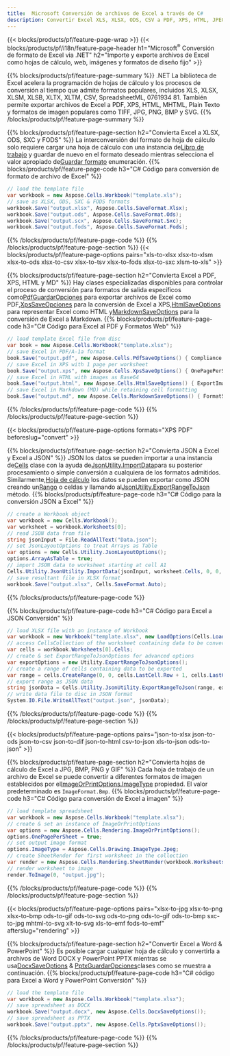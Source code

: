 ```yaml
---
title:  Microsoft Conversión de archivos de Excel a través de C#
description: Convertir Excel XLS, XLSX, ODS, CSV a PDF, XPS, HTML, JPEG, HTML y muchos otros formatos populares con solo pocas líneas de 07619341 Código.
---
```

{{< blocks/products/pf/feature-page-wrap >}}
{{< blocks/products/pf/i18n/feature-page-header h1="Microsoft<sup>&reg;</sup> Conversión de formato de Excel via .NET" h2="Importe y exporte archivos de Excel como hojas de cálculo, web, imágenes y formatos de diseño fijo" >}}

{{% blocks/products/pf/feature-page-summary %}}
.NET La biblioteca de Excel acelera la programación de hojas de cálculo y los procesos de conversión al tiempo que admite formatos populares, incluidos XLS, XLSX, XLSM, XLSB, XLTX, XLTM, CSV, SpreadsheetML, 0761934 81. También permite exportar archivos de Excel a PDF, XPS, HTML, MHTML, Plain Texto y formatos de imagen populares como TIFF, JPG, PNG, BMP y SVG.
{{% /blocks/products/pf/feature-page-summary %}}

{{% blocks/products/pf/feature-page-section h2="Convierta Excel a XLSX, ODS, SXC y FODS" %}}
 La interconversión del formato de hoja de cálculo solo requiere cargar una hoja de cálculo con una instancia de[Libro de trabajo](https://reference.aspose.com/cells/net/aspose.cells/workbook) y guardar de nuevo en el formato deseado mientras selecciona el valor apropiado de[Guardar formato](https://reference.aspose.com/cells/net/aspose.cells/saveformat) enumeración.
{{% blocks/products/pf/feature-page-code h3="C# Código para conversión de formato de archivo de Excel" %}}

```cs
// load the template file
var workbook = new Aspose.Cells.Workbook("template.xls");
// save as XLSX, ODS, SXC & FODS formats
workbook.Save("output.xlsx", Aspose.Cells.SaveFormat.Xlsx);
workbook.Save("output.ods", Aspose.Cells.SaveFormat.Ods);
workbook.Save("output.scx", Aspose.Cells.SaveFormat.Sxc);
workbook.Save("output.fods", Aspose.Cells.SaveFormat.Fods);
```
{{% /blocks/products/pf/feature-page-code %}}
{{% /blocks/products/pf/feature-page-section %}}
{{< blocks/products/pf/feature-page-options pairs="xls-to-xlsx xlsx-to-xlsm xlsx-to-ods xlsx-to-csv xlsx-to-tsv xlsx-to-fods xlsx-to-sxc xlsm-to-xls" >}}


{{% blocks/products/pf/feature-page-section h2="Convierta Excel a PDF, XPS, HTML y MD" %}}
 Hay clases especializadas disponibles para controlar el proceso de conversión para formatos de salida específicos como[PdfGuardarOpciones](https://reference.aspose.com/cells/net/aspose.cells/pdfsaveoptions) para exportar archivos de Excel como PDF,[XpsSaveOpciones](https://reference.aspose.com/cells/net/aspose.cells/xpssaveoptions) para la conversión de Excel a XPS,[HtmlSaveOptions](https://reference.aspose.com/cells/net/aspose.cells/htmlsaveoptions) para representar Excel como HTML y[MarkdownSaveOptions](https://reference.aspose.com/cells/net/aspose.cells/markdownsaveoptions) para la conversión de Excel a Markdown.
{{% blocks/products/pf/feature-page-code h3="C# Código para Excel al PDF y Formatos Web" %}}

```cs
// load template Excel file from disc
var book = new Aspose.Cells.Workbook("template.xlsx");
// save Excel in PDF/A-1a format
book.Save("output.pdf", new Aspose.Cells.PdfSaveOptions() { Compliance = PdfComplianceVersion.PdfA1a });
// save Excel in XPS with 1 page per worksheet
book.Save("output.xps", new Aspose.Cells.XpsSaveOptions() { OnePagePerSheet = true });
// save Excel in HTML with images as Base64
book.Save("output.html", new Aspose.Cells.HtmlSaveOptions() { ExportImagesAsBase64 = true });
// save Excel in Markdown (MD) while retaining cell formatting
book.Save("output.md", new Aspose.Cells.MarkdownSaveOptions() { FormatStrategy = Cells.CellValueFormatStrategy.CellStyle });
```
{{% /blocks/products/pf/feature-page-code %}}
{{% /blocks/products/pf/feature-page-section %}}

{{< blocks/products/pf/feature-page-options formats="XPS PDF" beforeslug="convert" >}}

{{% blocks/products/pf/feature-page-section h2="Convierta JSON a Excel y Excel a JSON" %}}
 JSON los datos se pueden importar a una instancia de[Cells](https://reference.aspose.com/cells/net/aspose.cells/cells) clase con la ayuda de[JsonUtility.ImportData](https://reference.aspose.com/cells/net/aspose.cells.utility/jsonutility/methods/importdata)para su posterior procesamiento o simple conversión a cualquiera de los formatos admitidos. Similarmente,[Hoja de cálculo](https://reference.aspose.com/cells/net/aspose.cells/worksheet) los datos se pueden exportar como JSON creando un[Rango](https://reference.aspose.com/cells/net/aspose.cells/range) o celdas y llamando al[JsonUtility.ExportRangeToJson](https://reference.aspose.com/cells/net/aspose.cells.utility/jsonutility/methods/exportrangetojson) método.
{{% blocks/products/pf/feature-page-code h3="C# Código para la conversión JSON a Excel" %}}
```cs
// create a Workbook object
var workbook = new Cells.Workbook();
var worksheet = workbook.Worksheets[0];
// read JSON data from file
string jsonInput = File.ReadAllText("Data.json");
// set JsonLayoutOptions to treat Arrays as Table
var options = new Cells.Utility.JsonLayoutOptions();
options.ArrayAsTable = true;
// import JSON data to worksheet starting at cell A1
Cells.Utility.JsonUtility.ImportData(jsonInput, worksheet.Cells, 0, 0, options);
// save resultant file in XLSX format
workbook.Save("output.xlsx", Cells.SaveFormat.Auto); 
```
{{% /blocks/products/pf/feature-page-code %}}

{{% blocks/products/pf/feature-page-code h3="C# Código para Excel a JSON Conversión" %}}
```cs
// load XLSX file with an instance of Workbook
var workbook = new Workbook("template.xlsx", new LoadOptions(Cells.LoadFormat.Auto));
// access CellsCollection of the worksheet containing data to be converted
var cells = workbook.Worksheets[0].Cells;
// create & set ExportRangeToJsonOptions for advanced options
var exportOptions = new Utility.ExportRangeToJsonOptions();
// create a range of cells containing data to be exported
var range = cells.CreateRange(0, 0, cells.LastCell.Row + 1, cells.LastCell.Column + 1);
// export range as JSON data
string jsonData = Cells.Utility.JsonUtility.ExportRangeToJson(range, exportOptions);
// write data file to disc in JSON format
System.IO.File.WriteAllText("output.json", jsonData); 
```
{{% /blocks/products/pf/feature-page-code %}}
{{% /blocks/products/pf/feature-page-section %}}

{{< blocks/products/pf/feature-page-options pairs="json-to-xlsx json-to-ods json-to-csv json-to-dif json-to-html csv-to-json xls-to-json ods-to-json" >}}

{{% blocks/products/pf/feature-page-section h2="Convierta hojas de cálculo de Excel a JPG, BMP, PNG y GIF" %}}
 Cada hoja de trabajo de un archivo de Excel se puede convertir a diferentes formatos de imagen establecidos por el[ImageOrPrintOptions.ImageType](https://reference.aspose.com/cells/net/aspose.cells.rendering/imageorprintoptions/properties/imagetype) propiedad. El valor predeterminado es `ImageFormat.Bmp`.
{{% blocks/products/pf/feature-page-code h3="C# Código para conversión de Excel a imagen" %}}
```cs
// load template spreadsheet
var workbook = new Aspose.Cells.Workbook("template.xlsx");
// create & set an instance of ImageOrPrintOptions
var options = new Aspose.Cells.Rendering.ImageOrPrintOptions();
options.OnePagePerSheet = true;
// set output image format
options.ImageType = Aspose.Cells.Drawing.ImageType.Jpeg;
// create SheetRender for first worksheet in the collection
var render = new Aspose.Cells.Rendering.SheetRender(workbook.Worksheets[0], options);
// render worksheet to image
render.ToImage(0, "output.jpg");
```
{{% /blocks/products/pf/feature-page-code %}}
{{% /blocks/products/pf/feature-page-section %}}

{{< blocks/products/pf/feature-page-options pairs="xlsx-to-jpg xlsx-to-png xlsx-to-bmp ods-to-gif ods-to-svg ods-to-png ods-to-gif ods-to-bmp sxc-to-jpg mhtml-to-svg xlt-to-svg xls-to-emf fods-to-emf" afterslug="rendering" >}}

{{% blocks/products/pf/feature-page-section h2="Convertir Excel a Word & PowerPoint" %}}
 Es posible cargar cualquier hoja de cálculo y convertirla a archivos de Word DOCX y PowerPoint PPTX mientras se usa[DocxSaveOptions](https://reference.aspose.com/cells/net/aspose.cells/docxsaveoptions) & [PptxGuardarOpciones](https://reference.aspose.com/cells/net/aspose.cells/pptxsaveoptions)clases como se muestra a continuación.
{{% blocks/products/pf/feature-page-code h3="C# código para Excel a Word y PowerPoint Conversión" %}}
```cs
// load the template file
var workbook = new Aspose.Cells.Workbook("template.xlsx");
// save spreadsheet as DOCX
workbook.Save("output.docx", new Aspose.Cells.DocxSaveOptions());
// save spreadsheet as PPTX
workbook.Save("output.pptx", new Aspose.Cells.PptxSaveOptions());
```
{{% /blocks/products/pf/feature-page-code %}}
{{% /blocks/products/pf/feature-page-section %}}
